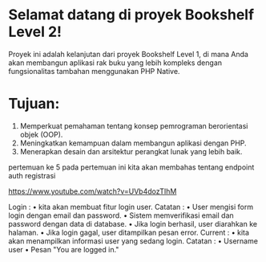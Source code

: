# Selamat datang di proyek Bookshelf Level 2!

Proyek ini adalah kelanjutan dari proyek Bookshelf Level 1, di mana Anda akan membangun aplikasi rak buku yang lebih kompleks dengan fungsionalitas tambahan menggunakan PHP Native.

# Tujuan:

   1. Memperkuat pemahaman tentang konsep pemrograman berorientasi objek (OOP).
   2. Meningkatkan kemampuan dalam membangun aplikasi dengan PHP.
   3. Menerapkan desain dan arsitektur perangkat lunak yang lebih baik.

pertemuan ke 5
pada pertemuan ini kita akan membahas tentang endpoint auth registrasi

https://www.youtube.com/watch?v=UVb4dozTIhM

Login :
•	kita akan membuat fitur login user.
Catatan :
•	User mengisi form login dengan email dan password. 
•	Sistem memverifikasi email dan password dengan data di database.
•	Jika login berhasil, user diarahkan ke halaman.
•	Jika login gagal, user ditampilkan pesan error.
Current :
•	kita akan menampilkan informasi user yang sedang login.
Catatan :
•	Username user
•	Pesan "You are logged in."
